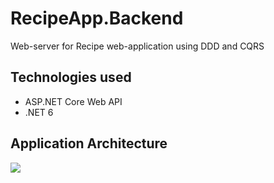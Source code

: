 # RecipeApp.Backend
Web-server for Recipe web-application using DDD and CQRS
## Technologies used

- ASP.NET Core Web API
- .NET 6

## Application Architecture

![](https://miro.medium.com/max/1400/1*GiykAevGwTtP_6LQ1CB1Ug.png)